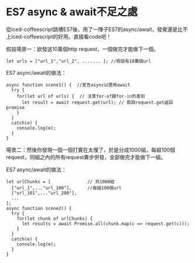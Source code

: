 # ES7 async & await不足之處

從iced-coffeescript跳槽ES7後，用了一陣子ES7的async/await，發覺還是比不上iced-coffeescript的好用。直接看code吧！

假設場景一：欲發送10萬個http request，一個做完才能做下一個。

```
let urls = ["url_1","url_2", ....... ]; //假設有10萬個url
```

ES7 async/await的做法：

```
async function scene1() {  //宣告async以便用await
  try {
    for(let url of urls) {  // 注意for-of跟for-in的差別
      let result = await request.get(url); // 假設request.get返回promise
    }
  }
  catch(e) {
    console.log(e);
  }
}
```

場景二：然後你發現一個一個打實在太慢了，於是分成1000組，每組100個request，同組之內的所有request異步併發，全部做完才能做下一組。

ES7 async/await的做法：

```
let urlChunks = [              // 共1000組
  ["url_1",..."url_100"],      //每組100個url
  ["url_101",..."url_200"],
  ...
];
async function scene2() {
  try {
    for(let chunk of urlChunks) {
      let results = await Promise.all(chunk.map(c => request.get(c)));
    }
  }
  catch(e) {
    console.log(e);
  }
}
```
